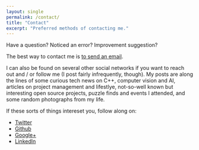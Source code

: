 ```yaml
---
layout: single
permalink: /contact/
title: "Contact"
excerpt: "Preferred methods of contacting me."
---
```


Have a question? Noticed an error? Improvement suggestion? 

The best way to contact me is [to send an email](mailto:vicrucann@gmail.com). 

I can also be found on several other social networks if you want to reach out and / or follow me (I post fairly infrequently, though). My posts are along the lines of some curious tech news on C++, computer vision and AI, articles on project management and lifestlye, not-so-well known but interesting open source projects, puzzle finds and events I attended, and some random photographs from my life.

If these sorts of things intereset you, follow along on:

* [Twitter](https://twitter.com/vicrucann)
* [Github](https://github.com/vicrucann)
* [Google+](https://plus.google.com/+VictoriaRudakova)
* [LinkedIn](https://linkedin.com/in/vicrucann)
